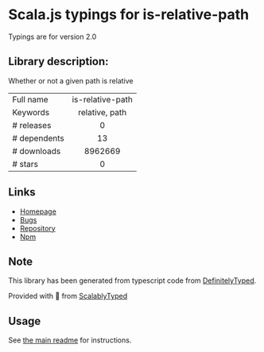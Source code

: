
# Scala.js typings for is-relative-path

Typings are for version 2.0

## Library description:
Whether or not a given path is relative

|                    |                 |
| ------------------ | :-------------: |
| Full name          | is-relative-path |
| Keywords           | relative, path |
| # releases         | 0 |
| # dependents       | 13 |
| # downloads        | 8962669 |
| # stars            | 0 |

## Links
- [Homepage](https://github.com/mrjoelkemp/is-relative-path)
- [Bugs](https://github.com/mrjoelkemp/is-relative-path/issues)
- [Repository](https://github.com/mrjoelkemp/is-relative-path)
- [Npm](https://www.npmjs.com/package/is-relative-path)
    


## Note
This library has been generated from typescript code from [DefinitelyTyped](https://definitelytyped.org).

Provided with :purple_heart: from [ScalablyTyped](https://github.com/oyvindberg/ScalablyTyped)

## Usage
See [the main readme](../../readme.md) for instructions.


